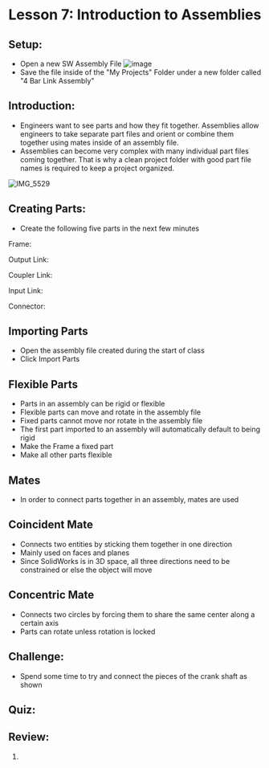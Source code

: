 # Lesson 7: Introduction to Assemblies 

## Setup:
- Open a new SW Assembly File
![image](https://github.com/user-attachments/assets/9b357668-142d-4d37-b01a-4693d74d1d46)
- Save the file inside of the "My Projects" Folder under a new folder called "4 Bar Link Assembly" 

## Introduction:
- Engineers want to see parts and how they fit together. Assemblies allow engineers to take separate part files and orient or combine them together using mates inside of an assembly file.
- Assemblies can become very complex with many individual part files coming together. That is why a clean project folder with good part file names is required to keep a project organized. 
  
![IMG_5529](https://github.com/user-attachments/assets/1934f112-a315-4266-8e95-7563b1d4ab11)

## Creating Parts:
- Create the following five parts in the next few minutes 

Frame:

Output Link:

Coupler Link:

Input Link: 

Connector: 

## Importing Parts
- Open the assembly file created during the start of class
- Click Import Parts

## Flexible Parts
- Parts in an assembly can be rigid or flexible
- Flexible parts can move and rotate in the assembly file 
- Fixed parts cannot move nor rotate in the assembly file
- The first part imported to an assembly will automatically default to being rigid  
- Make the Frame a fixed part  
- Make all other parts flexible

## Mates
- In order to connect parts together in an assembly, mates are used

## Coincident Mate
- Connects two entities by sticking them together in one direction
- Mainly used on faces and planes
- Since SolidWorks is in 3D space, all three directions need to be constrained or else the object will move 

## Concentric Mate
- Connects two circles by forcing them to share the same center along a certain axis
- Parts can rotate unless rotation is locked

## Challenge:
- Spend some time to try and connect the pieces of the crank shaft as shown

## Quiz:

## Review:
1. 




